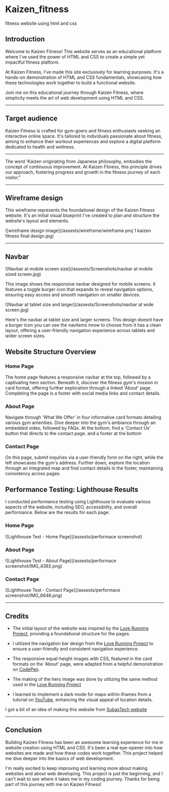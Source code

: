 # Kaizen_fitness
 fitness website using html and css

## Introduction
Welcome to Kaizen Fitness! This website serves as an educational platform where I've used the power of HTML and CSS to create a simple yet impactful fitness platform.

At Kaizen Fitness, I've made this site exclusively for learning purposes. It's a hands-on demonstration of HTML and CSS fundamentals, showcasing how these technologies work together to build a functional website.

Join me on this educational journey through Kaizen Fitness, where simplicity meets the art of web development using HTML and CSS.

***

## Target audience
Kaizen Fitness is crafted for gym-goers and fitness enthusiasts seeking an interactive online space. It's tailored to individuals passionate about fitness, aiming to enhance their workout experiences and explore a digital platform dedicated to health and wellness.

---

The word 'Kaizen originating from Japanese philosophy, embodies the concept of continuous improvement. At Kaizen Fitness, this principle drives our approach, fostering progress and growth in the fitness journey of each visitor."

---

## Wireframe design

This wireframe represents the foundational design of the Kaizen Fitness website. It's an initial visual blueprint I've created to plan and structure the website's layout and elements.

![wireframe design image](/assests/wireframe/wireframe proj 1 kaizen fitness final design.jpg)

---


## Navbar

![Navbar at mobile screen size](/assests/Screenshots/navbar at mobile sized screen.jpg)

This image shows the responsive navbar designed for mobile screens. It features a toggle burger icon that expands to reveal navigation options, ensuring easy access and smooth navigation on smaller devices.

![Navbar at tablet size and larger](/assests/Screenshots/navbar at wide screen.jpg)

Here's the navbar at tablet size and larger screens. This design doesnt have a burger icon you can see the navitems inrow to choose from it has a clean layout, offering a user-friendly navigation experience across tablets and wider screen sizes.


## Website Structure Overview

### Home Page
The home page features a responsive navbar at the top, followed by a captivating hero section. Beneath it, discover the fitness gym's mission in card format, offering further exploration through a linked 'About' page. Completing the page is a footer with social media links and contact details.

### About Page
Navigate through 'What We Offer' in four informative card formats detailing various gym amenities. Dive deeper into the gym's ambiance through an embedded video, followed by FAQs. At the bottom, find a 'Contact Us' button that directs to the contact page. and a footer at the bottom

### Contact Page
On this page, submit inquiries via a user-friendly form on the right, while the left showcases the gym's address. Further down, explore the location through an integrated map and find contact details in the footer, maintaining consistency across pages.




## Performance Testing: Lighthouse Results

I conducted performance testing using Lighthouse to evaluate various aspects of the website, including SEO, accessibility, and overall performance. Below are the results for each page:

### Home Page
![Lighthouse Test - Home Page](/assests/performace screenshot)

### About Page
![Lighthouse Test - About Page](/assests/performace screenshot/IMG_4392.png)

### Contact Page
![Lighthouse Test - Contact Page](/assests/performace screenshot/IMG_6646.png)

---


## Credits

- The initial layout of the website was inspired by the [Love Running Project](https://learn.codeinstitute.net/courses/course-v1:CodeInstitute+LRFX101+2023_Q2/courseware/e805068059af42af87681032aa64053f/7525117e5cd144daa2a7b0c57843bbee/), providing a foundational structure for the pages.

- I utilized the navigation bar design from the [Love Running Project](https://learn.codeinstitute.net/courses/course-v1:CodeInstitute+LRFX101+2023_Q2/courseware/e805068059af42af87681032aa64053f/7525117e5cd144daa2a7b0c57843bbee/) to ensure a user-friendly and consistent navigation experience.

- The responsive equal-height images with CSS, featured in the card formats on the 'About' page, were adapted from a helpful demonstration on [CodePen](https://codepen.io/sarus/pen/PJGPmy).

- The making of the hero image was done by utilizing the same method used in the [Love Running Project](https://learn.codeinstitute.net/courses/course-v1:CodeInstitute+LRFX101+2023_Q2/courseware/e805068059af42af87681032aa64053f/92a91cf7fcee4361a2af651b7827a341/?child=first)

- I learned to implement a dark mode for maps within iframes from a tutorial on [YouTube](https://www.youtube.com/watch?v=lIlHLFM03qs), enhancing the visual appeal of location details.

I got a bit of an idea of making this website from [SubaxTech website](https://yasirwiifto.github.io/SubaxTech/)

---

## Conclusion
Building Kaizen Fitness has been an awesome learning experience for me in website creation using HTML and CSS. It's been a real eye-opener into how websites are made and how these codes work together. This project helped me dive deeper into the basics of web development.

I'm really excited to keep improving and learning more about making websites and about web developing. This project is just the beginning, and I can't wait to see where it takes me in my coding journey. Thanks for being part of this journey with me on Kaizen Fitness!